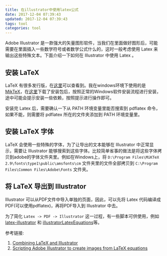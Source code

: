 ```yaml
---
title: 在illustrator中使用latex公式
date: 2017-12-04 07:39:43
updated: 2017-12-04 07:39:43
tags: tool
categories: tool
---
```


Adobe Illustrator 是一款强大的矢量图形软件，当我们在里面做好图形后，可能需要在里面插入一些数学符号或者数学公式什么的，这时一般考虑使用 Latex 来输出这些特殊文本。下面介绍一下如何在 Illustrator 中使用 Latex 。

## 安装 LaTeX
LaTeX 有很多发行版，在[这里](http://latex.org/know-how/latex-distributions)可以查看到。我在windows环境下使用的是 [MikTeX](https://miktex.org/)，在[这里](https://miktex.org/download)下载了安装包后，按照正常的Windows软件安装流程进行安装，途中可能会提示安装一些依赖，按照提示进行操作即可。

安装完 Latex 后，需要确认一下从 PATH 环境变量里能否搜索到 pdflatex 命令，如果不能，则需要将 pdflatex 所在的文件夹添加到 PATH 环境变量里。

## 安装 LaTeX 字体
LaTeX 会使用一些特殊的字体，为了让导出的文本能够在 Illustrator 中正常显示，需要让 Illustrator 能够搜索到这些字体。比较简单省事的做法是将这些字体拷贝到adobe的字体文件夹里。例如在Windows上，将 `D:\Program Files\MiKTeX 2.9\fonts\type1\public\amsfonts\cm` 文件夹里的文件全部拷贝到 `C:\Program Files\Common Files\Adobe\Fonts` 文件夹。

## 将 LaTeX 导出到 Illustrator
Illustrator 可以从PDF文件中导入单独的页面，因此，可以先将 Latex 代码编译成PDF(可以使用pdflatex)，再将PDF导入到 Illustrator 中去。

为了简化 `Latex -> PDF -> Illustrator` 这一过程，有一些脚本可供使用，例如 [latex-illustrator](https://github.com/mkuznets/latex-illustrator) 和 [illustratorLatexEquations](https://dl.dropboxusercontent.com/s/otp2zdmqx2peaf5/illustratorLatexEquations.zip?dl=0)等。

参考链接:
1. [Combining LaTeX and Illustrator](http://latex.org/know-how/latexs-friends/61-latexs-friends-others/381-combining-latex-and-illustrator)
2. [Scripting Adobe Illustrator to create images from LaTeX equations](http://larsonvonh.github.io/data/tools/adobe_tools/latex_equations_illustrator/latex_equations_illustrator.html)
